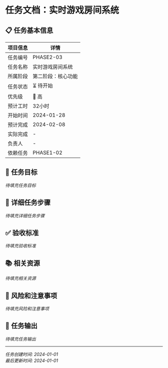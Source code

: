 # 任务文档：实时游戏房间系统

## 📋 任务基本信息

| 项目信息 | 详情 |
|---------|------|
| 任务编号 | PHASE2-03 |
| 任务名称 | 实时游戏房间系统 |
| 所属阶段 | 第二阶段：核心功能 |
| 任务状态 | ⏳ 待开始 |
| 优先级 | 🔴 高 |
| 预计工时 | 32小时 |
| 开始时间 | 2024-01-28 |
| 预计完成 | 2024-02-08 |
| 实际完成 | - |
| 负责人 | - |
| 依赖任务 | PHASE1-02 |

## 🎯 任务目标

*待填充任务目标*

## 📝 详细任务步骤

*待填充详细任务步骤*

## ✅ 验收标准

*待填充验收标准*

## 📚 相关资源

*待填充相关资源*

## 🚨 风险和注意事项

*待填充风险和注意事项*

## 📄 任务输出

*待填充任务输出*

---

*任务创建时间: 2024-01-01*  
*最后更新时间: 2024-01-01*